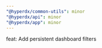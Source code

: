 ```yaml
---
"@hyperdx/common-utils": minor
"@hyperdx/api": minor
"@hyperdx/app": minor
---
```


feat: Add persistent dashboard filters
